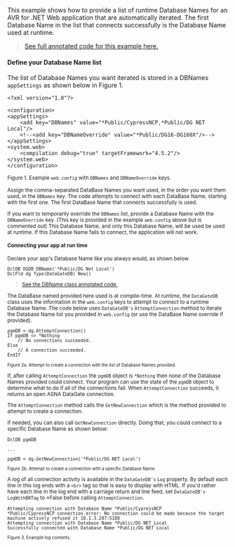 This example shows how to provide a list of runtime Database Names for an AVR for .NET Web application that are automatically iterated. The first Database Name in the list that connects successfully is the Database Name used at runtime. 

> [See full annotated code for this example here.](https://asna.github.io/database-name-search/pycco-index.html)    


#### Define your Database Name list

The list of Database Names you want iterated is stored in a DBNames `appSettings` as shown below in Figure 1. 

    <?xml version="1.0"?>

    <configuration>
    <appSettings>
        <add key="DBNames" value="*Public/CypressNCP,*Public/DG NET Local"/>
        <!--<add key="DBNameOverride" value="*Public/DG16-DG160X"/>-->
    </appSettings>
    <system.web>
        <compilation debug="true" targetFramework="4.5.2"/>
    </system.web>
    </configuration>

<small>Figure 1. Example `web.config` with `DBNames` and `DBNameOverride` keys.

Assign the comma-separated DataBase Names you want used, in the order you want them used, in the `DBNames` key. The code attempts to connect with each DataBase Name, starting with the first one. The first DataBase Name that connects successfully is used. 

If you want to temporarily override the `DBNames` list, provide a Database Name with the `DBNameOverride` key. (This key is provided in the example `web.config` above but is commented out) This Database Name, and only this Database Name, will be used be used at runtime. If this Database Name fails to connect, the application will not work. 

#### Connecting your app at run time

Declare your app's Database Name like you always would, as shown below. 

    DclDB DGDB DBName('*Public/DG Net Local') 
    DclFld dg Type(DataGateDB) New()

> [See the DBName class annotated code.](https://asna.github.io/database-name-search/App_Code/datagatedb.vr.html)    

The DataBase named provided here used is at compile-time. At runtime, the `DataGateDB` class uses the information in the `web.config` keys to attempt to connect to a runtime Database Name. The code below uses `DataGateDB's` `AttemptConnection` method to iterate the Database Name list you provided in `web.config` (or use the DataBase Name override if provided).

    pgmDB = dg.AttemptConnection()
    If pgmDB <> *Nothing 
        // No connections succeeded.
    Else
        // A connection succeeded.
    EndIf 

<small>Figure 2a. Attempt to create a connection with the list of Database Names provided.</small>

If, after calling `AttemptConnection` the `pgmDB` object is `*Nothing` then none of the Database Names provided could connect. Your program can use the state of the `pgmDB` object to determine what to do if all of the connections fail. When `AttemptConnection` succeeds, it returns an open ASNA DataGate connection.

The `AttemptConnection` method calls the `GetNewConnection` which is the method provided to attempt to create a connection. 

If needed, you can also call `GetNewConnection` directly. Doing that, you could connect to a specific Database Name as shown below:

    DclDB pgmDB 

    ...

    pgmDB = dg.GetNewConnection('*Public/DG NET Local') 

<small>Figure 2b. Attempt to create a connection with a specific Database Name.</small>

A log of all connection activity is available in the `DataGateDB's` `Log` property. By default each line in this log ends with a `<br>` tag so that is easy to display with HTML. If you'd rather have each line in the log end with a carriage return and line feed, set `DataGateDB's` `LogWithBRTag` to *False before calling `AttemptConnection`.  

    Attempting connection with Database Name *Public/CypressNCP
    *Public/CypressNCP connection error: No connection could be made because the target machine actively refused it 10.1.3.207:5188
    Attempting connection with Database Name *Public/DG NET Local
    Successfully connected with Database Name *Public/DG NET Local

<small>Figure 3. Example log contents.</small>



